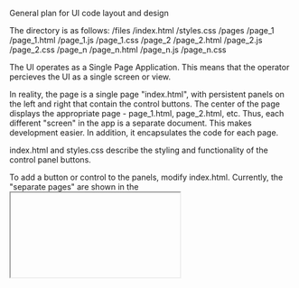 General plan for UI code layout and design

The directory is as follows:
/files
	/index.html
	/styles.css
	/pages
		/page_1
			/page_1.html
			/page_1.js
			/page_1.css
		/page_2
			/page_2.html
			/page_2.js
			/page_2.css
		/page_n
			/page_n.html
			/page_n.js
			/page_n.css

The UI operates as a Single Page Application. This means that the operator percieves the UI as a single screen or view.

In reality, the page is a single page "index.html", with persistent panels on the left and right that contain the control buttons. The center of the page displays the appropriate page - page_1.html, page_2.html, etc. Thus, each different "screen" in the app is a separate document. This makes development easier. In addition, it encapsulates the code for each page.

index.html and styles.css describe the styling and functionality of the control panel buttons.

To add a button or control to the panels, modify index.html. Currently, the "separate pages" are shown in the <iframe>, but this may be changed in the future. 
			

